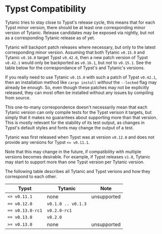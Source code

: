 # Typst Compatibility
Tytanic tries to stay close to Typst's release cycle, this means that for each Typst minor version, there should be at least one corresponding minor version of Tytanic.
Release candidates may be exposed via nightly, but not as a corresponding Tytanic release as of yet.

Tytanic will backport patch releases where necessary, but only to the latest corresponding minor version.
Assuming that both Tytanic `v0.15.0` and Tytanic `v0.16.0` target Typst `v0.42.0`, then a new patch version of Typst `v0.42.1` would only be backported as `v0.16.1`, but _not_ to `v0.15.1`.
See the table below for the correspondance of Typst's and Tytanic's versions.

<div class="warning">

If you really need to use Tytanic `v0.15.0` with such a patch of Typst `v0.42.1`, then an installation method like `cargo install` _without_ the `--locked` flag may already be enough.
So, even though these patches may not be explicitly released, they can most often be installed without any issues by compiling from source.

</div>

This one-to-many correspondence doesn't necessarily mean that each Tytanic version can only compile tests for the Typst verison it targets, but simply that it makes no guarantees about supporting more than that version.
This is mostly relevant for the stability of its test output, as changes in Typst's default styles and fonts may change the output of a test.

Tytanic was first released when Typst was at version `v0.12.0` and does not provide any versions for Typst `<= v0.11.1`.

<div class="warning">

Note that this may change in the future, if compatibility with multiple versions becomes desirable.
For example, if Typst releases `v1.0`, Tytanic may start to support more than one Typst version per Tytanic version.

</div>

The following table describes all Tytanic and Typst verions and how they correspond to each other.

|Typst|Tytanic|Note|
|---|---|---|
|`<= v0.11.1`|none|unsupported|
|`== v0.12.0`|`v0.1.0 .. v0.1.3`|
|`== v0.13.0-rc1`|`v0.2.0-rc1`|
|`== v0.13.0`|`v0.2.0`|
|`>= v0.13.0`|none|unsupported|

